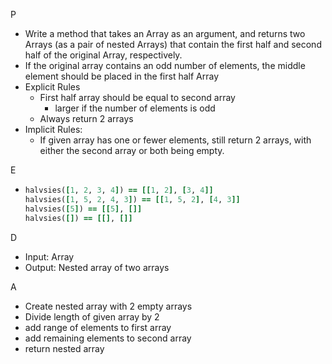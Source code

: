 P

- Write a method that takes an Array as an argument, and returns two Arrays (as a pair of nested Arrays) that contain the first half and second half of the original Array, respectively. 
- If the original array contains an odd number of elements, the middle element should be placed in the first half Array
- Explicit Rules
  - First half array should be equal to second array
    - larger if the number of elements is odd
  - Always return 2 arrays
- Implicit Rules:
  - If given array has one or fewer elements, still return 2 arrays, with either the second array or both being empty.

E

- ```ruby
  halvsies([1, 2, 3, 4]) == [[1, 2], [3, 4]]
  halvsies([1, 5, 2, 4, 3]) == [[1, 5, 2], [4, 3]]
  halvsies([5]) == [[5], []]
  halvsies([]) == [[], []]
  ```

D

- Input: Array
- Output: Nested array of two arrays

A 

- Create nested array with 2 empty arrays
- Divide length of given array by 2
- add range of elements to first array
- add remaining elements to second array
- return nested array